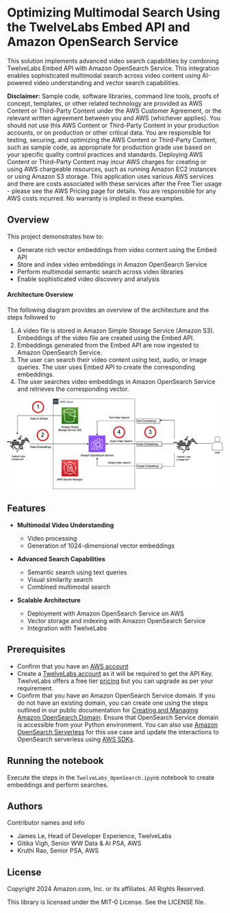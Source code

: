 # Optimizing Multimodal Search Using the TwelveLabs Embed API and Amazon OpenSearch Service

This solution implements advanced video search capabilities by combining TwelveLabs Embed API with Amazon OpenSearch Service. This integration enables sophisticated multimodal search across video content using AI-powered video understanding and vector search capabilities.

**Disclaimer:** Sample code, software libraries, command line tools, proofs of concept, templates, or other related technology are provided as AWS Content or Third-Party Content under the AWS Customer Agreement, or the relevant written agreement between you and AWS (whichever applies). You should not use this AWS Content or Third-Party Content in your production accounts, or on production or other critical data. You are responsible for testing, securing, and optimizing the AWS Content or Third-Party Content, such as sample code, as appropriate for production grade use based on your specific quality control practices and standards. Deploying AWS Content or Third-Party Content may incur AWS charges for creating or using AWS chargeable resources, such as running Amazon EC2 instances or using Amazon S3 storage. This application uses various AWS services and there are costs associated with these services after the Free Tier usage - please see the AWS Pricing page for details. You are responsible for any AWS costs incurred. No warranty is implied in these examples.

## Overview

This project demonstrates how to:
- Generate rich vector embeddings from video content using the Embed API
- Store and index video embeddings in Amazon OpenSearch Service
- Perform multimodal semantic search across video libraries
- Enable sophisticated video discovery and analysis

#### Architecture Overview 

The following diagram provides an overview of the architecture and the steps followed to 
1. A video file is stored in Amazon Simple Storage Service (Amazon S3). Embeddings of the video file are created using the Embed API.
2. Embeddings generated from the Embed API are now ingested to Amazon OpenSearch Service.
3. The user can search their video content using text, audio, or image queries. The user uses Embed API to create the corresponding embeddings.
4. The user searches video embeddings in Amazon OpenSearch Service and retrieves the corresponding vector.

![Figure 1: Architecture for TwelveLabs Embed API and Amazon OpenSearch use case](./images/OpenSearchTwelveLabsArchitecture.png)

## Features

- **Multimodal Video Understanding**
  - Video processing
  - Generation of 1024-dimensional vector embeddings

- **Advanced Search Capabilities** 
  - Semantic search using text queries
  - Visual similarity search
  - Combined multimodal search

- **Scalable Architecture**
  - Deployment with Amazon OpenSearch Service on AWS
  - Vector storage and indexing with Amazon OpenSearch Service
  - Integration with TwelveLabs

## Prerequisites
  - Confirm that you have an [AWS account](https://docs.aws.amazon.com/accounts/latest/reference/manage-acct-creating.html)
  - Create a [TwelveLabs account](https://auth.twelvelabs.io/u/signup/) as it will be required to get the API Key. TwelveLabs offers a free tier [pricing](https://www.twelvelabs.io/pricing) but you can upgrade as per your requirement.
  - Confirm that you have an Amazon OpenSearch Service domain. If you do not have an existing domain, you can create one using the steps outlined in our public documentation for [Creating and Managing Amazon OpenSearch Domain](https://docs.aws.amazon.com/opensearch-service/latest/developerguide/createupdatedomains.html). Ensure that OpenSearch Service domain is accessible from your Python environment. You can also use [Amazon OpenSearch Serverless](https://docs.aws.amazon.com/opensearch-service/latest/developerguide/serverless.html) for this use case and update the interactions to OpenSearch serverless using [AWS SDKs](https://docs.aws.amazon.com/opensearch-service/latest/developerguide/serverless-sdk.html).

## Running the notebook
Execute the steps in the `TwelveLabs_OpenSearch.ipynb` notebook to create embeddings and perform searches.

## Authors
Contributor names and info

  - James Le, Head of Developer Experience, TwelveLabs
  - Gitika Vigh, Senior WW Data & AI PSA, AWS
  - Kruthi Rao, Senior PSA, AWS
    
## License
Copyright 2024 Amazon.com, Inc. or its affiliates. All Rights Reserved.

This library is licensed under the MIT-0 License. See the LICENSE file.

